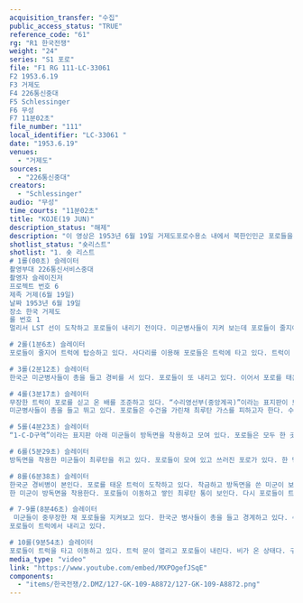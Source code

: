 ```yaml
---
acquisition_transfer: "수집"
public_access_status: "TRUE"
reference_code: "61"
rg: "R1 한국전쟁"
weight: "24"
series: "S1 포로"
file: "F1 RG 111-LC-33061 
F2 1953.6.19
F3 거제도
F4 226통신중대
F5 Schlessinger
F6 무성
F7 11분02초"
file_number: "111"
local_identifier: "LC-33061 "
date: "1953.6.19"
venues: 
  - "거제도"
sources: 
  - "226통신중대"
creators: 
  - "Schlessinger"
audio: "무성"
time_courts: "11분02초"
title: "KOJE(19 JUN)"
description_status: "해제"
description: "이 영상은 1953년 6월 19일 거제도포로수용소 내에서 북한인민군 포로들을 호송해 오는 장면과 수용소 내에서 시위를 진압하는 과정에 최루탄을 쏘는 던지는 장면 등을 담고 있다. 이들은 1953년 8월 빅스위치(일반포로교환)직전에 거제도에 수용된 송환을 선택한 포로들이다. 추가 송환 직전 다른 1구역 C와 D수용동에서 포로들이 이동하고 있다. 추가로 이송된 포로들은 다른 구역에 수용되고 있다."
shotlist_status: "숏리스트"
shotlist: "1. 숏 리스트 
# 1롤(00초) 슬레이터
촬영부대 226통신서비스중대
촬영자 슬레이진저
프로젝트 번호 6
제족 거제(6월 19일)
날짜 1953년 6월 19일
장소 한국 거제도
롤 번호 1
멀리서 LST 선이 도착하고 포로들이 내리기 전이다. 미군병사들이 지켜 보는데 포로들이 줄지어 내리고 있다. 트럭과 경비병들이 서 있다. 북한인민군 포로들이다. 포로들은 트럭에 탑승하고 있다. 

# 2롤(1분6초) 슬레이터
포로들이 줄지어 트럭에 탑승하고 있다. 사다리를 이용해 포로들은 트럭에 타고 있다. 트럭이 출발한다. 비가 내리고 있다.

# 3롤(2분12초) 슬레이터
한국군 미군병사들이 총을 들고 경비를 서 있다. 포로들이 또 내리고 있다. 이어서 포로를 태운 트럭이 출발한다. 방독면 마스트를 한 미군이 있다.

# 4롤(3분17초) 슬레이터
무장한 트럭이 포로를 싣고 온 배를 조준하고 있다. “수리영선부(중앙계곡)”이라는 표지판이 보인다. 포로들이 줄을 지어 앉아 있다. 
미군병사들이 총을 들고 뛰고 있다. 포로들은 수건을 가린채 최루탄 가스를 피하고자 한다. 수용동은 전부 최루가스다. 미군들은 모두 방독면을 착용하고 있다.

# 5롤(4분23초) 슬레이터
“1-C-D구역”이라는 표지판 아래 미군들이 방독면을 착용하고 모여 있다. 포로들은 모두 한 곳에 모여 있다. 미군들이 기총한 상태에서 모여 있는 포로들에게 최루탄 가스를 발사한다. 최루가스 연기가 가득하다. 포로들은 모두 쓰러진 상태다. 

# 6롤(5분29초) 슬레이터
방독면을 착용한 미군들이 최루탄을 쥐고 있다. 포로들이 모여 있고 쓰러진 포로가 있다. 한 명의 미군은 수용동 안으로 최루탄 3개를 연달아 던진다, 계속 던지고 있다. 연기가 피어오르고 있다. 수용송 안에서 한 두명의 포로들이 나오고 있다. 포로들은 수건을 쓴 채 나온다. 

# 8롤(6분38초) 슬레이터
한국군 경비병이 본인다. 포로를 태운 트럭이 도착하고 있다. 착금하고 방독면을 쓴 미군이 보인다. 포로들은 트럭에서 내려 이동한다. 다른 수용동이다. 포로들이 수용동 안으로 들어간다.
한 미군이 방독면을 착용한다. 포로들이 이동하고 쌓인 최루탄 통이 보인다. 다시 포로들이 트럭에서 내린다. 급식통과 밥통이다. (8분12초) 구역수용소 사령관 Pendleton이 어디론가 전화를 걸고 있다. 경비탑이 보인다.

# 7-9롤(8분46초) 슬레이터 
 미군들이 중무장한 채 포로들을 지켜보고 있다. 한국군 병사들이 총을 들고 경계하고 있다. 수용소 구역 문이 열리고 닫힌다. 
포로들이 트럭에서 내리고 있다. 

# 10롤(9분54초) 슬레이터
포로들이 트럭을 타고 이동하고 있다. 트럭 문이 열리고 포로들이 내린다. 비가 온 상태다. 구역 수용소 문이 열리자 포로들이 들어간다. 6번 감시탑이 보인다. 거제도포로수용소 전경이 보이며 바다도 함께 보인다. 고현지구 포로수용소 전경이 보인다."
media_type: "video"
link: "https://www.youtube.com/embed/MXPOgefJSqE"
components: 
  - "items/한국전쟁/2.DMZ/127-GK-109-A8872/127-GK-109-A8872.png"
---
```

